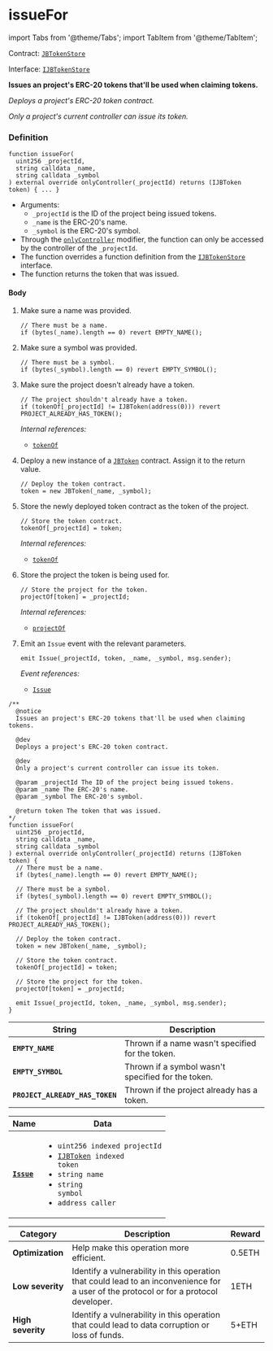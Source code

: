 # issueFor

import Tabs from '@theme/Tabs';
import TabItem from '@theme/TabItem';

Contract: [`JBTokenStore`](/dev/api/contracts/jbtokenstore/README.md)​‌

Interface: [`IJBTokenStore`](/dev/api/interfaces/ijbtokenstore.md)

<Tabs>
<TabItem value="Step by step" label="Step by step">

**Issues an project's ERC-20 tokens that'll be used when claiming tokens.**

_Deploys a project's ERC-20 token contract._

_Only a project's current controller can issue its token._

### Definition

```
function issueFor(
  uint256 _projectId,
  string calldata _name,
  string calldata _symbol
) external override onlyController(_projectId) returns (IJBToken token) { ... }
```

- Arguments:
  - `_projectId` is the ID of the project being issued tokens.
  - `_name` is the ERC-20's name.
  - `_symbol` is the ERC-20's symbol.
- Through the [`onlyController`](/dev/api/contracts/or-abstract/jbcontrollerutility/modifiers/onlycontroller.md) modifier, the function can only be accessed by the controller of the `_projectId`.
- The function overrides a function definition from the [`IJBTokenStore`](/dev/api/interfaces/ijbtokenstore.md) interface.
- The function returns the token that was issued.

#### Body

1.  Make sure a name was provided.

    ```
    // There must be a name.
    if (bytes(_name).length == 0) revert EMPTY_NAME();
    ```

2.  Make sure a symbol was provided.

    ```
    // There must be a symbol.
    if (bytes(_symbol).length == 0) revert EMPTY_SYMBOL();
    ```

3.  Make sure the project doesn't already have a token.

    ```
    // The project shouldn't already have a token.
    if (tokenOf[_projectId] != IJBToken(address(0))) revert PROJECT_ALREADY_HAS_TOKEN();
    ```

    _Internal references:_

    - [`tokenOf`](/dev/api/contracts/jbtokenstore/properties/tokenof.md)

4.  Deploy a new instance of a [`JBToken`](/dev/api/contracts/jbtoken/) contract. Assign it to the return value.

    ```
    // Deploy the token contract.
    token = new JBToken(_name, _symbol);
    ```

5.  Store the newly deployed token contract as the token of the project.

    ```
    // Store the token contract.
    tokenOf[_projectId] = token;
    ```

    _Internal references:_

    - [`tokenOf`](/dev/api/contracts/jbtokenstore/properties/tokenof.md)

6.  Store the project the token is being used for.

    ```
    // Store the project for the token.
    projectOf[token] = _projectId;
    ```

    _Internal references:_

    - [`projectOf`](/dev/api/contracts/jbtokenstore/properties/projectof.md)

7.  Emit an `Issue` event with the relevant parameters.

    ```
    emit Issue(_projectId, token, _name, _symbol, msg.sender);
    ```

    _Event references:_

    - [`Issue`](/dev/api/contracts/jbtokenstore/events/issue.md)

</TabItem>

<TabItem value="Code" label="Code">

```
/**
  @notice
  Issues an project's ERC-20 tokens that'll be used when claiming tokens.

  @dev
  Deploys a project's ERC-20 token contract.

  @dev
  Only a project's current controller can issue its token.

  @param _projectId The ID of the project being issued tokens.
  @param _name The ERC-20's name.
  @param _symbol The ERC-20's symbol.

  @return token The token that was issued.
*/
function issueFor(
  uint256 _projectId,
  string calldata _name,
  string calldata _symbol
) external override onlyController(_projectId) returns (IJBToken token) {
  // There must be a name.
  if (bytes(_name).length == 0) revert EMPTY_NAME();

  // There must be a symbol.
  if (bytes(_symbol).length == 0) revert EMPTY_SYMBOL();

  // The project shouldn't already have a token.
  if (tokenOf[_projectId] != IJBToken(address(0))) revert PROJECT_ALREADY_HAS_TOKEN();

  // Deploy the token contract.
  token = new JBToken(_name, _symbol);

  // Store the token contract.
  tokenOf[_projectId] = token;

  // Store the project for the token.
  projectOf[token] = _projectId;

  emit Issue(_projectId, token, _name, _symbol, msg.sender);
}
```

</TabItem>

<TabItem value="Errors" label="Errors">

| String                          | Description                                        |
| ------------------------------- | -------------------------------------------------- |
| **`EMPTY_NAME`**                | Thrown if a name wasn't specified for the token.   |
| **`EMPTY_SYMBOL`**              | Thrown if a symbol wasn't specified for the token. |
| **`PROJECT_ALREADY_HAS_TOKEN`** | Thrown if the project already has a token.         |

</TabItem>

<TabItem value="Events" label="Events">

| Name                                                           | Data                                                                                                                                                                                                                                            |
| -------------------------------------------------------------- | ----------------------------------------------------------------------------------------------------------------------------------------------------------------------------------------------------------------------------------------------- |
| [**`Issue`**](/dev/api/contracts/jbtokenstore/events/issue.md) | <ul><li><code>uint256 indexed projectId</code></li><li><code>[IJBToken](/dev/api/interfaces/ijbtoken.md) indexed token</code></li><li><code>string name</code></li><li><code>string symbol</code></li><li><code>address caller</code></li></ul> |

</TabItem>

<TabItem value="Bug bounty" label="Bug bounty">

| Category          | Description                                                                                                                            | Reward |
| ----------------- | -------------------------------------------------------------------------------------------------------------------------------------- | ------ |
| **Optimization**  | Help make this operation more efficient.                                                                                               | 0.5ETH |
| **Low severity**  | Identify a vulnerability in this operation that could lead to an inconvenience for a user of the protocol or for a protocol developer. | 1ETH   |
| **High severity** | Identify a vulnerability in this operation that could lead to data corruption or loss of funds.                                        | 5+ETH  |

</TabItem>
</Tabs>
